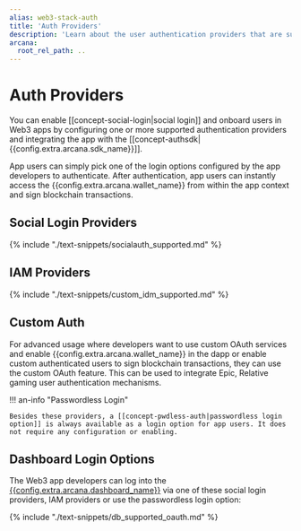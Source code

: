 ```yaml
---
alias: web3-stack-auth
title: 'Auth Providers'
description: 'Learn about the user authentication providers that are supported by the the Arcana Auth SDK for user onboarding.'
arcana:
  root_rel_path: ..
---
```

  
# Auth Providers

You can enable [[concept-social-login|social login]] and onboard users in Web3 apps by configuring one or more supported authentication providers and integrating the app with the [[concept-authsdk| {{config.extra.arcana.sdk_name}}]].  

App users can simply pick one of the login options configured by the app developers to authenticate. After authentication, app users can instantly access the {{config.extra.arcana.wallet_name}} from within the app context and sign blockchain transactions.

## Social Login Providers

{% include "./text-snippets/socialauth_supported.md" %}

## IAM Providers

{% include "./text-snippets/custom_idm_supported.md" %}

## Custom Auth

For advanced usage where developers want to use custom OAuth services and enable {{config.extra.arcana.wallet_name}} in the dapp or enable custom authenticated users to sign blockchain transactions, they can use the custom OAuth feature. This can be used to integrate Epic, Relative gaming user authentication mechanisms.

!!! an-info "Passwordless Login"

    Besides these providers, a [[concept-pwdless-auth|passwordless login option]] is always available as a login option for app users. It does not require any configuration or enabling.

## Dashboard Login Options

The Web3 app developers can log into the [{{config.extra.arcana.dashboard_name}}]({{page.meta.arcana.root_rel_path}}/concepts/dashboard.md) via one of these social login providers, IAM providers or use the passwordless login option:

{% include "./text-snippets/db_supported_oauth.md" %}

